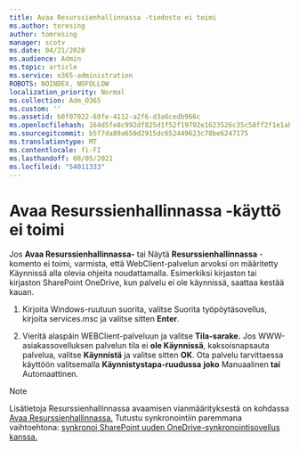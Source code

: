 ```yaml
---
title: Avaa Resurssienhallinnassa -tiedosto ei toimi
ms.author: toresing
author: tomresing
manager: scotv
ms.date: 04/21/2020
ms.audience: Admin
ms.topic: article
ms.service: o365-administration
ROBOTS: NOINDEX, NOFOLLOW
localization_priority: Normal
ms.collection: Adm_O365
ms.custom: ''
ms.assetid: b8f07022-69fe-4112-a2f6-d3a6cedb966c
ms.openlocfilehash: 164d5fe8c992df825d1f52f19792e1623526c35c58ff2f1e1ab601fdcf5f0f53
ms.sourcegitcommit: b5f7da89a650d2915dc652449623c78be6247175
ms.translationtype: MT
ms.contentlocale: fi-FI
ms.lasthandoff: 08/05/2021
ms.locfileid: "54011333"
---
```

# <a name="open-with-explorer-isnt-working"></a>Avaa Resurssienhallinnassa -käyttö ei toimi

Jos **Avaa Resurssienhallinnassa-** tai Näytä **Resurssienhallinnassa** -komento ei toimi,  varmista, että WebClient-palvelun arvoksi on määritetty Käynnissä alla olevia ohjeita noudattamalla. Esimerkiksi kirjaston tai kirjaston SharePoint OneDrive, kun palvelu ei ole käynnissä, saattaa kestää kauan. 
  
1. Kirjoita Windows-ruutuun suorita, valitse Suorita työpöytäsovellus, kirjoita services.msc ja valitse sitten **Enter**.
    
2. Vieritä alaspäin WEBClient-palveluun ja valitse **Tila-sarake.** Jos WWW-asiakassovelluksen palvelun tila ei **ole Käynnissä**, kaksoisnapsauta palvelua, valitse **Käynnistä** ja valitse sitten **OK**. Ota palvelu tarvittaessa käyttöön valitsemalla **Käynnistystapa-ruudussa** **joko** Manuaalinen **tai** Automaattinen. 
    
> [!NOTE]
> Lisätietoja Resurssienhallinnassa avaamisen vianmäärityksestä on kohdassa [Avaa Resurssienhallinnassa.](https://go.microsoft.com/fwlink/?linkid=871665) Tutustu synkronointiin paremmana vaihtoehtona: [synkronoi SharePoint uuden OneDrive-synkronointisovellus kanssa.](https://go.microsoft.com/fwlink/?linkid=871666) 
  

